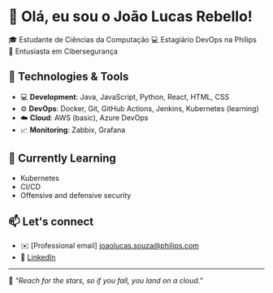 # 👋 Olá, eu sou o João Lucas Rebello!

🎓 Estudante de Ciências da Computação
💻 Estagiário DevOps na Philips  
🔐 Entusiasta em Cibersegurança  

## 🚀 Technologies & Tools

- 💻 **Development**: Java, JavaScript, Python, React, HTML, CSS  
- ⚙️ **DevOps**: Docker, Git, GitHub Actions, Jenkins, Kubernetes (learning)  
- ☁️ **Cloud**: AWS (basic), Azure DevOps  
- 📈 **Monitoring**: Zabbix, Grafana  
 
## 🌱 Currently Learning

- Kubernetes
- CI/CD
- Offensive and defensive security

## 📫 Let's connect

- ✉️ [Professional email] joaolucas.souza@philips.com  
- 💼 [LinkedIn](https://www.linkedin.com/in/joaolucasrebello)  

---

🧩 *"Reach for the stars, so if you fall, you land on a cloud."* 

